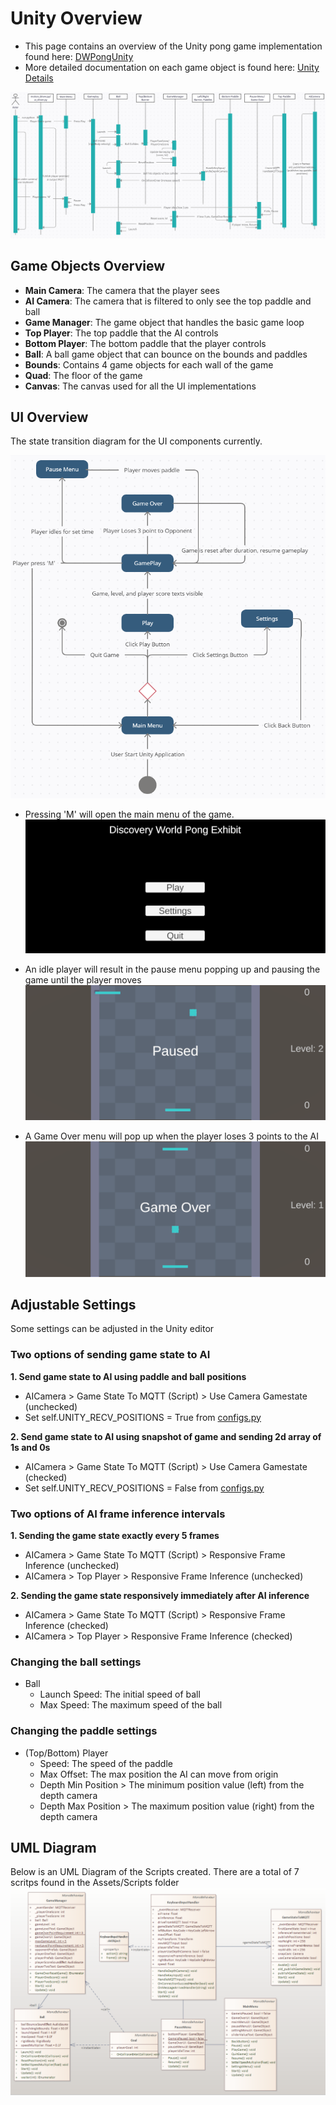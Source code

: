 # Unity Overview

- This page contains an overview of the Unity pong game implementation found here: [DWPongUnity](https://github.com/dangnicholas/DWPongUnity)
- More detailed documentation on each game object is found here: [Unity Details](unity_details.md)

![img](UnitySequenceDiagram.PNG)

## Game Objects Overview
- **Main Camera**: The camera that the player sees
- **AI Camera**: The camera that is filtered to only see the top paddle and ball
- **Game Manager**: The game object that handles the basic game loop
- **Top Player**: The top paddle that the AI controls
- **Bottom Player**: The bottom paddle that the player controls
- **Ball**: A ball game object that can bounce on the bounds and paddles
- **Bounds**: Contains 4 game objects for each wall of the game
- **Quad**: The floor of the game
- **Canvas**: The canvas used for all the UI implementations

## UI Overview

The state transition diagram for the UI components currently.

![img](PongUIStateTransition.PNG)


- Pressing 'M' will open the main menu of the game.
![img](main_menu.PNG)

- An idle player will result in the pause menu popping up and pausing the game until the player moves
![img](pause_menu.PNG)

- A Game Over menu will pop up when the player loses 3 points to the AI
![img](game_over_menu.PNG)

## Adjustable Settings
Some settings can be adjusted in the Unity editor

### Two options of sending game state to AI

**1. Send game state to AI using paddle and ball positions**
- AICamera > Game State To MQTT (Script) > Use Camera Gamestate (unchecked)
- Set self.UNITY_RECV_POSITIONS = True from [configs.py](https://github.com/dangnicholas/DWPongUnity/blob/main/StandaloneAI/exhibit/shared/config.py)

**2. Send game state to AI using snapshot of game and sending 2d array of 1s and 0s**
- AICamera > Game State To MQTT (Script) > Use Camera Gamestate (checked)
- Set self.UNITY_RECV_POSITIONS = False from [configs.py](https://github.com/dangnicholas/DWPongUnity/blob/main/StandaloneAI/exhibit/shared/config.py)

### Two options of AI frame inference intervals

**1. Sending the game state exactly every 5 frames**
- AICamera > Game State To MQTT (Script) > Responsive Frame Inference (unchecked)
- AICamera > Top Player > Responsive Frame Inference (unchecked)

**2. Sending the game state responsively immediately after AI inference**
- AICamera > Game State To MQTT (Script) > Responsive Frame Inference (checked)
- AICamera > Top Player > Responsive Frame Inference (checked)

### Changing the ball settings
- Ball
  - Launch Speed: The initial speed of ball
  - Max Speed: The maximum speed of the ball

### Changing the paddle settings
- (Top/Bottom) Player
   - Speed: The speed of the paddle
   - Max Offset: The max position the AI can move from origin
   - Depth Min Position > The minimum position value (left) from the depth camera
   - Depth Max  Position > The maximum position value (right) from the depth camera

## UML Diagram

Below is an UML Diagram of the Scripts created. There are a total of 7 scritps found in the Assets/Scripts folder
![img](DWPongUnity_UML.png)
